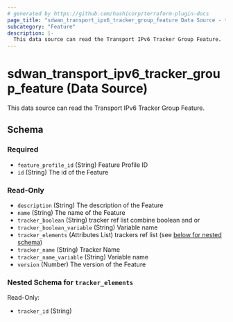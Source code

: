 ```yaml
---
# generated by https://github.com/hashicorp/terraform-plugin-docs
page_title: "sdwan_transport_ipv6_tracker_group_feature Data Source - terraform-provider-sdwan"
subcategory: "Feature"
description: |-
  This data source can read the Transport IPv6 Tracker Group Feature.
---
```


# sdwan_transport_ipv6_tracker_group_feature (Data Source)

This data source can read the Transport IPv6 Tracker Group Feature.



<!-- schema generated by tfplugindocs -->
## Schema

### Required

- `feature_profile_id` (String) Feature Profile ID
- `id` (String) The id of the Feature

### Read-Only

- `description` (String) The description of the Feature
- `name` (String) The name of the Feature
- `tracker_boolean` (String) tracker ref list combine boolean and or
- `tracker_boolean_variable` (String) Variable name
- `tracker_elements` (Attributes List) trackers ref list (see [below for nested schema](#nestedatt--tracker_elements))
- `tracker_name` (String) Tracker Name
- `tracker_name_variable` (String) Variable name
- `version` (Number) The version of the Feature

<a id="nestedatt--tracker_elements"></a>
### Nested Schema for `tracker_elements`

Read-Only:

- `tracker_id` (String)
